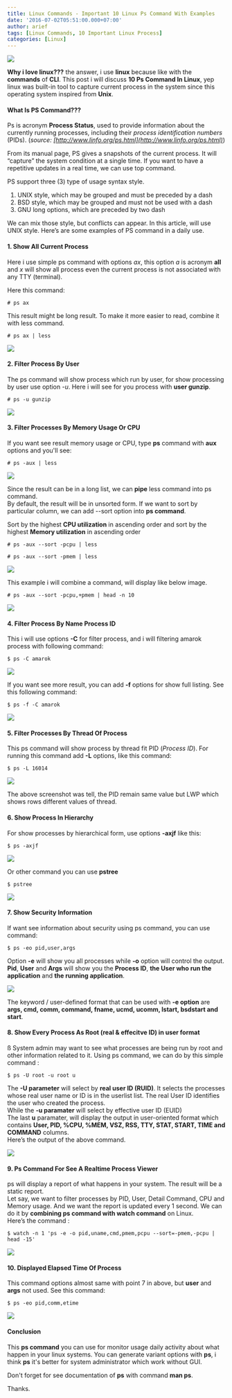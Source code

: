 ```yaml
---
title: Linux Commands - Important 10 Linux Ps Command With Examples
date: '2016-07-02T05:51:00.000+07:00'
author: arief
tags: [Linux Commands, 10 Important Linux Process]
categories: [Linux]
---
```


![](https://4.bp.blogspot.com/-xFFG276mI84/V3MKs_F1YsI/AAAAAAAADew/1uew6pPXmYYGUqjmvNAOscB15MKqzBvGwCLcB/s1600/image4195.png)

**Why i love linux???** the answer, i use **linux** because like with the **commands** of **CLI**. This post i will discuss **10 Ps Command In Linux**, yep linux was built-in tool to capture current process in the system since this operating system inspired from **Unix**.

#### What Is PS Command???

Ps is acronym **Process Status**, used to provide information about the currently running processes, including their _process identification numbers_ (PIDs). (_source: [http://www.linfo.org/ps.html](http://www.linfo.org/ps.html)_)  

From its manual page, PS gives a snapshots of the current process. It will “capture” the system condition at a single time. If you want to have a repetitive updates in a real time, we can use top command.  

PS support three (3) type of usage syntax style.  

1. UNIX style, which may be grouped and must be preceded by a dash  
2. BSD style, which may be grouped and must not be used with a dash  
3. GNU long options, which are preceded by two dash  

We can mix those style, but conflicts can appear. In this article, will use UNIX style. Here’s are some examples of PS command in a daily use.

#### 1. Show All Current Process

Here i use simple ps command with options _ax_, this option _a_ is acronym **all** and _x_ will show all process even the current process is not associated with any TTY (terminal).  

Here this command:  

```
# ps ax
```

This result might be long result. To make it more easier to read, combine it with less command.  

```
# ps ax | less
```

![](https://3.bp.blogspot.com/-Ka6cnxQRXtQ/V3MQzXXW6mI/AAAAAAAADfA/BAtCY0BBEaA4qRw-KqG5R5yhOp60AVmtQCLcB/s1600/Screenshot_20160629_070431.png)

#### 2. Filter Process By User

The ps command will show process which run by user, for show processing by user use option _-u_. Here i will see for you process with **user gunzip**.  

```
# ps -u gunzip 
```

![](https://1.bp.blogspot.com/-lmtZ4JKfpBo/V3MR0J_Dq_I/AAAAAAAADfM/tC08KlKpGnwiwivXy3kG7-UOB9v_Juy1ACLcB/s1600/Screenshot_20160629_070823.png)

#### 3. Filter Processes By Memory Usage Or CPU

If you want see result memory usage or CPU, type **ps** command with **aux** options and you'll see:

```
# ps -aux | less 
```

![](https://3.bp.blogspot.com/-BmDcQFpGOOk/V3P633xEv3I/AAAAAAAADfc/zPyTCGyA-1Ivgyq9fHyHgwV9654ndJllgCLcB/s1600/Screenshot_20160629_234058.png)

Since the result can be in a long list, we can **pipe** less command into ps command.  
By default, the result will be in unsorted form. If we want to sort by particular column, we can add --sort option into **ps command**.  

Sort by the highest **CPU utilization** in ascending order and sort by the highest **Memory utilization** in ascending order  

```
# ps -aux --sort -pcpu | less

# ps -aux --sort -pmem | less 
```

![](https://3.bp.blogspot.com/-71HsIvQ4n6w/V3SbzSIEeqI/AAAAAAAADf0/uC7XGDPR_9cM2mWCs1vkSSWGApfGNUpdgCLcB/s1600/Screenshot_20160630_055459.png)

This example i will combine a command, will display like below image.  

```
# ps -aux --sort -pcpu,+pmem | head -n 10
```

![](https://2.bp.blogspot.com/-pnmN2JthLSk/V3SbyGs4sGI/AAAAAAAADfs/hh3UYQI9jA83cy1ly1ghBCcbzyDoe7b3QCLcB/s1600/Screenshot_20160630_055544.png)

#### 4. Filter Process By Name Process ID

This i will use options **-C** for filter process, and i will filtering amarok process with following command:  

```
$ ps -C amarok
```

![](https://3.bp.blogspot.com/-rAz3lrl3cWk/V3bo80fS9rI/AAAAAAAADhc/_onY5xiSzbIm98xnrq0Et_2qAV7sMFEbgCLcB/s1600/Screenshot_20160702_050327.png)

If you want see more result, you can add **-f** options for show full listing. See this following command:  

```
$ ps -f -C amarok
```

![](https://4.bp.blogspot.com/-7dCYoMkCuVM/V3bpvfEOCsI/AAAAAAAADhk/sm3RQUroSlMPjUacqrdn97xbHtX9XvoPACLcB/s1600/Screenshot_20160702_050708.png)

#### 5. Filter Processes By Thread Of Process

This ps command will show process by thread fit PID (_Process ID_). For running this command add **-L** options, like this command:  

```
$ ps -L 16014
```

![](https://4.bp.blogspot.com/-y1BFvsqlG_Y/V3brZr83PfI/AAAAAAAADhw/oAIrc-B3BYgTj0ZEFARQ-WQKwULGse_oACLcB/s1600/Screenshot_20160702_051337.png)

The above screenshot was tell, the PID remain same value but LWP which shows rows different values of thread.

#### 6. Show Process In Hierarchy

For show processes by hierarchical form, use options **-axjf** like this:  

```
$ ps -axjf
```

![](https://1.bp.blogspot.com/-7_QYz2O7NGo/V3bslO6rviI/AAAAAAAADh8/hWbP2ofV6gwtr6OyPy5Lgf-xbkuE3vpfACLcB/s1600/Screenshot_20160702_051909.png)

Or other command you can use **pstree**

```
$ pstree
```

![](https://4.bp.blogspot.com/-IuuStiVCb0w/V3btKkPsdJI/AAAAAAAADiE/yxc0eIPVCrcP6RusnukyHFbdoB_TzsigACLcB/s1600/Screenshot_20160702_052146.png)

#### 7. Show Security Information

If want see information about security using ps command, you can use command:  

```
$ ps -eo pid,user,args
```

Option **-e** will show you all processes while **-o** option will control the output. **Pid**, **User** and **Args** will show you the **Process ID**, **the User who run the application** and **the running application**.

![](https://2.bp.blogspot.com/-aRmbCrZegpQ/V3bud37WrFI/AAAAAAAADiQ/_SW2jfvEMp0MAIXlNHE7J6W7PovMFatTQCLcB/s1600/Screenshot_20160702_052608.png)

The keyword / user-defined format that can be used with **-e option** are **args, cmd, comm, command, fname, ucmd, ucomm, lstart, bsdstart and start**.

#### 8. Show Every Process As Root (real & effecitve ID) in user format
ß
System admin may want to see what processes are being run by root and other information related to it. Using ps command, we can do by this simple command :  

```
$ ps -U root -u root u
```

The **-U parameter** will select by **real user ID (RUID)**. It selects the processes whose real user name or ID is in the userlist list. The real User ID identifies the user who created the process.  
While the **-u paramater** will select by effective user ID (EUID)  
The last **u** paramater, will display the output in user-oriented format which contains **User, PID, %CPU, %MEM, VSZ, RSS, TTY, STAT, START, TIME and COMMAND** columns.  
Here’s the output of the above command.

![](https://1.bp.blogspot.com/-OJ85ov1sdyQ/V3bvTxrxHnI/AAAAAAAADic/viDXP9Q50q4m9mafJQxLIFaRrMAj1LacACLcB/s1600/Screenshot_20160702_053054.png)

#### 9. Ps Command For See A Realtime Process Viewer

ps will display a report of what happens in your system. The result will be a static report.  
Let say, we want to filter processes by PID, User, Detail Command, CPU and Memory usage. And we want the report is updated every 1 second. We can do it by **combining ps command with watch command** on Linux.  
Here’s the command :  

```
$ watch -n 1 'ps -e -o pid,uname,cmd,pmem,pcpu --sort=-pmem,-pcpu | head -15'
```

![](https://1.bp.blogspot.com/-9PLS7jxBT4g/V3bxukeif-I/AAAAAAAADio/ibSEJ7nTcxI0vpc5XY5Ny2bZuOZO9-0GQCLcB/s1600/Screenshot_20160702_053847.png)

#### 10. Displayed Elapsed Time Of Process

This command options almost same with point 7 in above, but **user** and **args** not used. See this command:  

```
$ ps -eo pid,comm,etime
```

![](https://4.bp.blogspot.com/-XaXOGfhQKME/V3by5fJGrbI/AAAAAAAADiw/slW24sJFYaUBdn84Tnte7HCSprkjR6FzgCLcB/s1600/Screenshot_20160702_054549.png)

#### Conclusion

This **ps command** you can use for monitor usage daily activity about what happen in your linux systems. You can generate variant options with **ps**, i think **ps** it's better for system administrator which work without GUI.  

Don't forget for see documentation of **ps** with command **man ps**.  

Thanks.